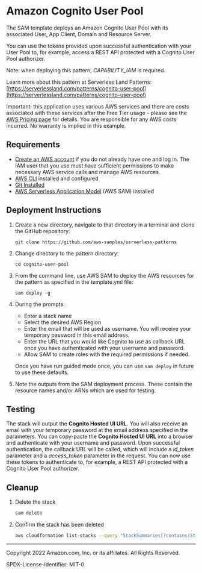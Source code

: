 # Amazon Cognito User Pool

The SAM template deploys an Amazon Cognito User Pool with its associated User, App Client, Domain and Resource Server.

You can use the tokens provided upon successful authentication with your User Pool to, for example, access a REST API protected with a Cognito User Pool authorizer. 

Note: when deploying this pattern, *CAPABILITY_IAM* is required.

Learn more about this pattern at Serverless Land Patterns: [https://serverlessland.com/patterns/cognito-user-pool](https://serverlessland.com/patterns/cognito-user-pool)

Important: this application uses various AWS services and there are costs associated with these services after the Free Tier usage - please see the [AWS Pricing page](https://aws.amazon.com/pricing/) for details. You are responsible for any AWS costs incurred. No warranty is implied in this example.

## Requirements

* [Create an AWS account](https://portal.aws.amazon.com/gp/aws/developer/registration/index.html) if you do not already have one and log in. The IAM user that you use must have sufficient permissions to make necessary AWS service calls and manage AWS resources.
* [AWS CLI](https://docs.aws.amazon.com/cli/latest/userguide/install-cliv2.html) installed and configured
* [Git Installed](https://git-scm.com/book/en/v2/Getting-Started-Installing-Git)
* [AWS Serverless Application Model](https://docs.aws.amazon.com/serverless-application-model/latest/developerguide/serverless-sam-cli-install.html) (AWS SAM) installed

## Deployment Instructions

1. Create a new directory, navigate to that directory in a terminal and clone the GitHub repository:
    ``` 
    git clone https://github.com/aws-samples/serverless-patterns
    ```
2. Change directory to the pattern directory:
    ```
    cd cognito-user-pool
    ```
3. From the command line, use AWS SAM to deploy the AWS resources for the pattern as specified in the template.yml file:
    ```
    sam deploy -g
    ```
1. During the prompts:
    * Enter a stack name
    * Select the desired AWS Region
    * Enter the email that will be used as username. You will receive your temporary password in this email address.
    * Enter the URL that you would like Cognito to use as callback URL once you have authenticated with your username and password.
    * Allow SAM to create roles with the required permissions if needed.

    Once you have run guided mode once, you can use `sam deploy` in future to use these defaults.

1. Note the outputs from the SAM deployment process. These contain the resource names and/or ARNs which are used for testing.

## Testing

The stack will output the **Cognito Hosted UI URL**. You will also receive an email with your temporary password at the email address specified in the parameters. You can copy-paste the **Cognito Hosted UI URL** into a browser and authenticate with your username and password. Upon successful authentication, the callback URL will be called, which will include a *id_token* parameter and a *access_token* parameter in the request. You can now use these tokens to authenticate to, for example, a REST API protected with a Cognito User Pool authorizer. 
   
## Cleanup
 
1. Delete the stack
    ```bash
    sam delete
    ```
1. Confirm the stack has been deleted
    ```bash
    aws cloudformation list-stacks --query "StackSummaries[?contains(StackName,'STACK_NAME')].StackStatus"
    ```
----
Copyright 2022 Amazon.com, Inc. or its affiliates. All Rights Reserved.

SPDX-License-Identifier: MIT-0